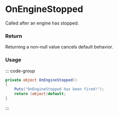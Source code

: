 # OnEngineStopped
<Badge type="info" text="Vehicle"/>[<Badge type="danger" text="Carbon Compatible"/>](https://github.com/CarbonCommunity/Carbon)[<Badge type="warning" text="Oxide Compatible"/>](https://github.com/OxideMod/Oxide.Rust)
Called after an engine has stopped.

### Return
Returning a non-null value cancels default behavior.

### Usage
::: code-group
```csharp [Example]
private object OnEngineStopped()
{
	Puts("OnEngineStopped has been fired!");
	return (object)default;
}
```
:::

